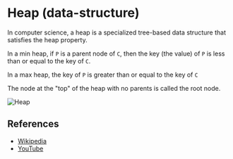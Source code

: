 # Heap (data-structure)

In computer science, a heap is a specialized tree-based 
data structure that satisfies the heap property.

In a min heap, if `P` is a parent node of `C`, then the
key (the value) of `P` is less than or equal to the
key of `C`.

In a max heap, the key of `P` is greater than or equal
to the key of `C`

The node at the "top" of the heap with no parents is 
called the root node.

![Heap](https://upload.wikimedia.org/wikipedia/commons/3/38/Max-Heap.svg)

## References

- [Wikipedia](https://en.wikipedia.org/wiki/Heap_(data_structure))
- [YouTube](https://www.youtube.com/watch?v=t0Cq6tVNRBA&index=5&t=0s&list=PLLXdhg_r2hKA7DPDsunoDZ-Z769jWn4R8)
